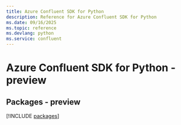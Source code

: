```yaml
---
title: Azure Confluent SDK for Python
description: Reference for Azure Confluent SDK for Python
ms.date: 09/16/2025
ms.topic: reference
ms.devlang: python
ms.service: confluent
---
```

# Azure Confluent SDK for Python - preview
## Packages - preview
[!INCLUDE [packages](confluent-index.md)]